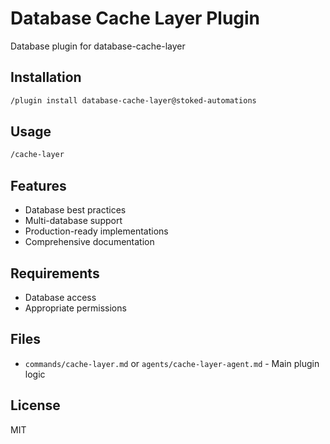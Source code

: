 # Database Cache Layer Plugin

Database plugin for database-cache-layer

## Installation

```bash
/plugin install database-cache-layer@stoked-automations
```

## Usage

```bash
/cache-layer
```

## Features

- Database best practices
- Multi-database support
- Production-ready implementations
- Comprehensive documentation

## Requirements

- Database access
- Appropriate permissions

## Files

- `commands/cache-layer.md` or `agents/cache-layer-agent.md` - Main plugin logic

## License

MIT
